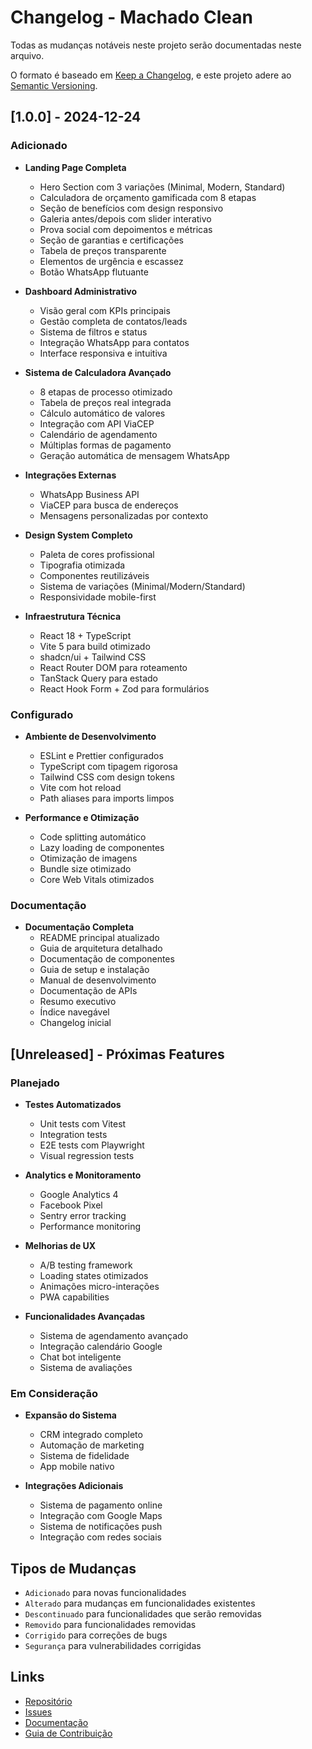 # Changelog - Machado Clean

Todas as mudanças notáveis neste projeto serão documentadas neste arquivo.

O formato é baseado em [Keep a Changelog](https://keepachangelog.com/en/1.0.0/),
e este projeto adere ao [Semantic Versioning](https://semver.org/spec/v2.0.0.html).

## [1.0.0] - 2024-12-24

### Adicionado
- **Landing Page Completa**
  - Hero Section com 3 variações (Minimal, Modern, Standard)
  - Calculadora de orçamento gamificada com 8 etapas
  - Seção de benefícios com design responsivo
  - Galeria antes/depois com slider interativo
  - Prova social com depoimentos e métricas
  - Seção de garantias e certificações
  - Tabela de preços transparente
  - Elementos de urgência e escassez
  - Botão WhatsApp flutuante

- **Dashboard Administrativo**
  - Visão geral com KPIs principais
  - Gestão completa de contatos/leads
  - Sistema de filtros e status
  - Integração WhatsApp para contatos
  - Interface responsiva e intuitiva

- **Sistema de Calculadora Avançado**
  - 8 etapas de processo otimizado
  - Tabela de preços real integrada
  - Cálculo automático de valores
  - Integração com API ViaCEP
  - Calendário de agendamento
  - Múltiplas formas de pagamento
  - Geração automática de mensagem WhatsApp

- **Integrações Externas**
  - WhatsApp Business API
  - ViaCEP para busca de endereços
  - Mensagens personalizadas por contexto

- **Design System Completo**
  - Paleta de cores profissional
  - Tipografia otimizada
  - Componentes reutilizáveis
  - Sistema de variações (Minimal/Modern/Standard)
  - Responsividade mobile-first

- **Infraestrutura Técnica**
  - React 18 + TypeScript
  - Vite 5 para build otimizado
  - shadcn/ui + Tailwind CSS
  - React Router DOM para roteamento
  - TanStack Query para estado
  - React Hook Form + Zod para formulários

### Configurado
- **Ambiente de Desenvolvimento**
  - ESLint e Prettier configurados
  - TypeScript com tipagem rigorosa
  - Tailwind CSS com design tokens
  - Vite com hot reload
  - Path aliases para imports limpos

- **Performance e Otimização**
  - Code splitting automático
  - Lazy loading de componentes
  - Otimização de imagens
  - Bundle size otimizado
  - Core Web Vitals otimizados

### Documentação
- **Documentação Completa**
  - README principal atualizado
  - Guia de arquitetura detalhado
  - Documentação de componentes
  - Guia de setup e instalação
  - Manual de desenvolvimento
  - Documentação de APIs
  - Resumo executivo
  - Índice navegável
  - Changelog inicial

## [Unreleased] - Próximas Features

### Planejado
- **Testes Automatizados**
  - Unit tests com Vitest
  - Integration tests
  - E2E tests com Playwright
  - Visual regression tests

- **Analytics e Monitoramento**
  - Google Analytics 4
  - Facebook Pixel
  - Sentry error tracking
  - Performance monitoring

- **Melhorias de UX**
  - A/B testing framework
  - Loading states otimizados
  - Animações micro-interações
  - PWA capabilities

- **Funcionalidades Avançadas**
  - Sistema de agendamento avançado
  - Integração calendário Google
  - Chat bot inteligente
  - Sistema de avaliações

### Em Consideração
- **Expansão do Sistema**
  - CRM integrado completo
  - Automação de marketing
  - Sistema de fidelidade
  - App mobile nativo

- **Integrações Adicionais**
  - Sistema de pagamento online
  - Integração com Google Maps
  - Sistema de notificações push
  - Integração com redes sociais

## Tipos de Mudanças

- `Adicionado` para novas funcionalidades
- `Alterado` para mudanças em funcionalidades existentes
- `Descontinuado` para funcionalidades que serão removidas
- `Removido` para funcionalidades removidas
- `Corrigido` para correções de bugs
- `Segurança` para vulnerabilidades corrigidas

## Links

- [Repositório](https://github.com/seu-usuario/machado-clean)
- [Issues](https://github.com/seu-usuario/machado-clean/issues)
- [Documentação](./README.md)
- [Guia de Contribuição](./DEVELOPMENT.md)
